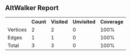 ## AltWalker Report
<table><tr><th></th><th>Count</th><th>Visited</th><th>Unvisited</th><th>Coverage</th></tr><tr><td>Vertices</td><td>2</td><td>2</td><td>0</td><td>100%</td></tr><tr><td>Edges</td><td>1</td><td>1</td><td>0</td><td>100%</td></tr><tr><td>Total</td><td>3</td><td>3</td><td>0</td><td>100%</td></tr></table>
